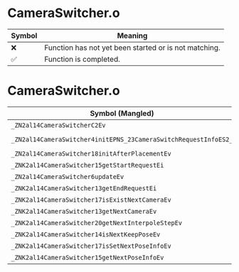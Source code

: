 # CameraSwitcher.o
| Symbol | Meaning 
| ------------- | ------------- 
| :x: | Function has not yet been started or is not matching. 
| :white_check_mark: | Function is completed. 


# CameraSwitcher.o
| Symbol (Mangled) | Symbol (Demangled) | Decompiled? |
| ------------- |  ------------- | ------------- |
| `_ZN2al14CameraSwitcherC2Ev` | `al::CameraSwitcher::CameraSwitcher(void)` | :white_check_mark: |
| `_ZN2al14CameraSwitcher4initEPNS_23CameraSwitchRequestInfoES2_` | `al::CameraSwitcher::init(al::CameraSwitchRequestInfo *,al::CameraSwitchRequestInfo *)` | :white_check_mark: |
| `_ZN2al14CameraSwitcher18initAfterPlacementEv` | `al::CameraSwitcher::initAfterPlacement(void)` | :white_check_mark: |
| `_ZNK2al14CameraSwitcher15getStartRequestEi` | `al::CameraSwitcher::getStartRequest(int)const` | :white_check_mark: |
| `_ZN2al14CameraSwitcher6updateEv` | `al::CameraSwitcher::update(void)` | :white_check_mark: |
| `_ZNK2al14CameraSwitcher13getEndRequestEi` | `al::CameraSwitcher::getEndRequest(int)const` | :white_check_mark: |
| `_ZNK2al14CameraSwitcher17isExistNextCameraEv` | `al::CameraSwitcher::isExistNextCamera(void)const` | :white_check_mark: |
| `_ZNK2al14CameraSwitcher13getNextCameraEv` | `al::CameraSwitcher::getNextCamera(void)const` | :white_check_mark: |
| `_ZNK2al14CameraSwitcher20getNextInterpoleStepEv` | `al::CameraSwitcher::getNextInterpoleStep(void)const` | :white_check_mark: |
| `_ZNK2al14CameraSwitcher14isNextKeepPoseEv` | `al::CameraSwitcher::isNextKeepPose(void)const` | :white_check_mark: |
| `_ZNK2al14CameraSwitcher17isSetNextPoseInfoEv` | `al::CameraSwitcher::isSetNextPoseInfo(void)const` | :white_check_mark: |
| `_ZNK2al14CameraSwitcher15getNextPoseInfoEv` | `al::CameraSwitcher::getNextPoseInfo(void)const` | :white_check_mark: |
